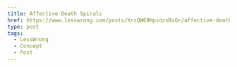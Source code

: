 ```yaml
---
title: Affective Death Spirals
href: https://www.lesswrong.com/posts/XrzQW69HpidzvBxGr/affective-death-spirals
type: post
tags:
  - LessWrong
  - Concept
  - Post
---
```


